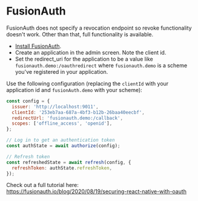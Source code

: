 # FusionAuth

FusionAuth does not specify a revocation endpoint so revoke functionality doesn't work. Other than that, full functionality is available.

- [Install FusionAuth](https://fusionauth.io/docs/v1/tech/installation-guide).
- Create an application in the admin screen. Note the client id.
- Set the redirect_uri for the application to be a value like `fusionauth.demo:/oauthredirect` where `fusionauth.demo` is a scheme you've registered in your application.

Use the following configuration (replacing the `clientId` with your application id and `fusionAuth.demo` with your scheme):

```js
const config = {
  issuer: 'http://localhost:9011',
  clientId: '253eb7aa-687a-4bf3-b12b-26baa40eecbf',
  redirectUrl: 'fusionauth.demo:/callback',
  scopes: ['offline_access', 'openid'],
};

// Log in to get an authentication token
const authState = await authorize(config);

// Refresh token
const refreshedState = await refresh(config, {
  refreshToken: authState.refreshToken,
});
```

Check out a full tutorial here: https://fusionauth.io/blog/2020/08/19/securing-react-native-with-oauth
